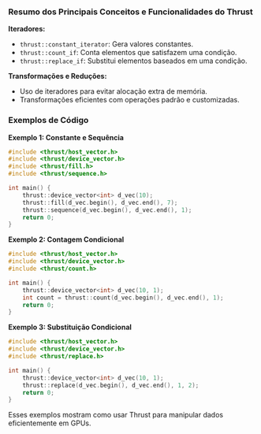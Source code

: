 ### Resumo dos Principais Conceitos e Funcionalidades do Thrust

**Iteradores:**
- `thrust::constant_iterator`: Gera valores constantes.
- `thrust::count_if`: Conta elementos que satisfazem uma condição.
- `thrust::replace_if`: Substitui elementos baseados em uma condição.

**Transformações e Reduções:**
- Uso de iteradores para evitar alocação extra de memória.
- Transformações eficientes com operações padrão e customizadas.

### Exemplos de Código

**Exemplo 1: Constante e Sequência**

```cpp
#include <thrust/host_vector.h>
#include <thrust/device_vector.h>
#include <thrust/fill.h>
#include <thrust/sequence.h>

int main() {
    thrust::device_vector<int> d_vec(10);
    thrust::fill(d_vec.begin(), d_vec.end(), 7);
    thrust::sequence(d_vec.begin(), d_vec.end(), 1);
    return 0;
}
```

**Exemplo 2: Contagem Condicional**

```cpp
#include <thrust/host_vector.h>
#include <thrust/device_vector.h>
#include <thrust/count.h>

int main() {
    thrust::device_vector<int> d_vec(10, 1);
    int count = thrust::count(d_vec.begin(), d_vec.end(), 1);
    return 0;
}
```

**Exemplo 3: Substituição Condicional**

```cpp
#include <thrust/host_vector.h>
#include <thrust/device_vector.h>
#include <thrust/replace.h>

int main() {
    thrust::device_vector<int> d_vec(10, 1);
    thrust::replace(d_vec.begin(), d_vec.end(), 1, 2);
    return 0;
}
```

Esses exemplos mostram como usar Thrust para manipular dados eficientemente em GPUs.